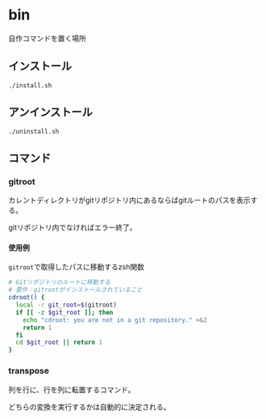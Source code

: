 # bin
自作コマンドを置く場所

## インストール

```
./install.sh
```

## アンインストール

```
./uninstall.sh
```

## コマンド

### gitroot
カレントディレクトリがgitリポジトリ内にあるならばgitルートのパスを表示する。

gitリポジトリ内でなければエラー終了。

#### 使用例

`gitroot`で取得したパスに移動するzsh関数

```sh
# Gitリポジトリのルートに移動する
# 要件：gitrootがインストールされていること
cdroot() {
  local -r git_root=$(gitroot)
  if [[ -z $git_root ]]; then
    echo "cdroot: you are not in a git repository." >&2
    return 1
  fi
  cd $git_root || return 1
}
```

### transpose

列を行に、行を列に転置するコマンド。

どちらの変換を実行するかは自動的に決定される。